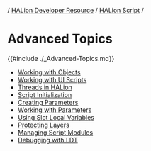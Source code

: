 / [HALion Developer Resource](../../HALion-Developer-Resource.md) / [HALion Script](./HALion-Script.md) /

# Advanced Topics

{{#include ./_Advanced-Topics.md}}

* [Working with Objects](./Working-with-Objects.md)
* [Working with UI Scripts](./Working-with-UI-Scripts.md)
* [Threads in HALion](./Threads-in-HALion.md)
* [Script Initialization](./Script-Initialization.md)
* [Creating Parameters](./Creating-Parameters.md)
* [Working with Parameters](./Working-with-Parameters.md)
* [Using Slot Local Variables](./Using-Slot-Local-Variables.md)
* [Protecting Layers](./Protecting-Layers.md)
* [Managing Script Modules](./Managing-Script-Modules.md)
* [Debugging with LDT](./Debugging-with-LDT.md)